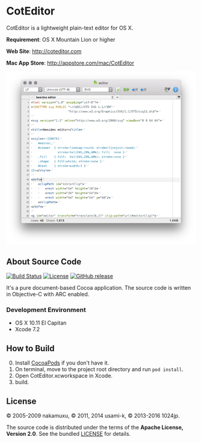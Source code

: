 
CotEditor
=============================

CotEditor is a lightweight plain-text editor for OS X.

__Requirement__: OS X Mountain Lion or higher

__Web Site__: <http://coteditor.com>

__Mac App Store__: <http://appstore.com/mac/CotEditor>

![screenshot](screenshot.png)



About Source Code
-----------------------------

[![Build Status](https://travis-ci.org/coteditor/CotEditor.svg?branch=develop)](https://travis-ci.org/coteditor/CotEditor)
[![License](https://img.shields.io/github/license/coteditor/CotEditor.svg)](https://github.com/coteditor/CotEditor/blob/develop/LICENSE)
[![GitHub release](https://img.shields.io/github/release/coteditor/CotEditor.svg)](https://github.com/coteditor/CotEditor/releases/latest)

It's a pure document-based Cocoa application. The source code is written in Objective-C with ARC enabled.


### Development Environment

- OS X 10.11 El Capitan
- Xcode 7.2



How to Build
-----------------------------

0. Install [CocoaPods](http://cocoapods.org) if you don't have it.
1. On terminal, move to the project root directory and run `pod install`.
2. Open CotEditor.xcworkspace in Xcode.
3. build.



License
-----------------------------

© 2005-2009 nakamuxu,
© 2011, 2014 usami-k,
© 2013-2016 1024jp.

The source code is distributed under the terms of the __Apache License, Version 2.0__. See the bundled [LICENSE](LICENSE) for details.
